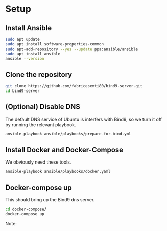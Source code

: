 # Setup


## Install Ansible

```sh
sudo apt update
sudo apt install software-properties-common
sudo apt-add-repository --yes --update ppa:ansible/ansible
sudo apt install ansible
ansible --version
```

## Clone the repository

```sh
git clone https://github.com/fabricesemti80/bind9-server.git
cd bind9-server
```

## (Optional) Disable DNS

The default DNS service of Ubuntu is interfers with Bind9, so we turn it off by running the relevant playbook.

```sh
ansible-playbook ansible/playbooks/prepare-for-bind.yml
```

## Install Docker and Docker-Compose

We obviously need these tools.

```sh
ansible-playbook ansible/playbooks/docker.yaml
```

## Docker-compose up

This should bring up the Bind9 dns server.
```sh
cd docker-compose/
docker-compose up
```

Note:
